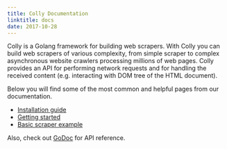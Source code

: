 ```yaml
---
title: Colly Documentation
linktitle: docs
date: 2017-10-28
---
```


Colly is a Golang framework for building web scrapers. With Colly you can build web scrapers of various complexity, from simple scraper to complex asynchronous website crawlers processing millions of web pages. Colly provides an API for performing network requests and for handling the received content (e.g. interacting with DOM tree of the HTML document).

Below you will find some of the most common and helpful pages from our documentation.

 * [Installation guide](/docs/introduction/install/)
 * [Getting started](/docs/introduction/start/)
 * [Basic scraper example](/docs/examples/basic/)

Also, check out [GoDoc](https://godoc.org/github.com/asciimoo/colly) for API reference.
